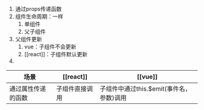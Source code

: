 1. 通过props传递函数
2. 组件生命周期：一样
	1. 单组件
	2. 父子组件
3. 父组件更新
	1. vue：子组件不会更新
	2. [[react]]：子组件默认更新
4. 

| 场景     | [[react]]      | [[vue]] |
| -------- | -------------- | ------- |
| 通过属性传递的函数 | 子组件直接调用 | 子组件中通过this.$emit(事件名，参数)调用        |
